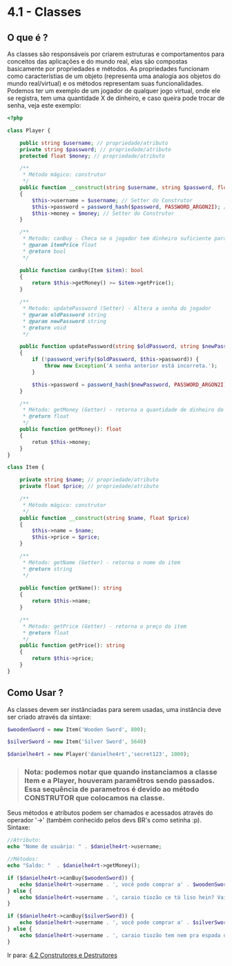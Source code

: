 # 4.1 - Classes

## O que é ?

As classes são responsáveis por criarem estruturas e comportamentos para conceitos das aplicações e do mundo real, elas são compostas basicamente por propriedades e métodos. As propriedades funcionam como característias de um objeto (representa uma analogia aos objetos do mundo real/virtual) e os métodos representam suas funcionalidades. Podemos ter um exemplo de um jogador de qualquer jogo virtual, onde ele se registra, tem uma quantidade X de dinheiro, e caso queira pode trocar de senha, veja este exemplo:

```php
<?php

class Player {

    public string $username; // propriedade/atributo
    private string $password; // propriedade/atributo
    protected float $money; // propriedade/atributo

    /**
     * Método mágico: construtor
     */
    public function __construct(string $username, string $password, float $money)
    {
        $this->username = $username; // Setter do Construtor
        $this->password = password_hash($password, PASSWORD_ARGON2I); // Setter do Construtor
        $this->money = $money; // Setter do Construtor
    }

    /**
     * Metodo: canBuy - Checa se o jogador tem dinheiro suficiente para comprar um item
     * @param itemPrice float
     * @return bool 
     */

    public function canBuy(Item $item): bool 
    {
        return $this->getMoney() >= $item->getPrice();
    }

    /**
     * Metodo: updatePassword (Setter) - Altera a senha do jogador
     * @param oldPassword string
     * @param newPassword string
     * @return void 
     */

    public function updatePassword(string $oldPassword, string $newPassword): void
    {
        if (!password_verify($oldPassword, $this->password)) {
            throw new Exception('A senha anterior está incorreta.');
        }

        $this->password = password_hash($newPassword, PASSWORD_ARGON2I);
    }

    /**
     * Método: getMoney (Getter) - retorna a quantidade de dinheiro do jogador
     * @return float
     */
    public function getMoney(): float 
    {
        retun $this->money;
    }
}

class Item {

    private string $name; // propriedade/atributo
    private float $price; // propriedade/atributo

    /**
     * Método mágico: construtor
     */
    public function __construct(string $name, float $price)
    {
        $this->name = $name;
        $this->price = $price;
    }

    /**
     * Método: getName (Getter) - retorna o nome do item
     * @return string
     */
    
    public function getName(): string
    {
        return $this->name;
    }

    /**
     * Método: getPrice (Getter) - retorna o preço do item
     * @return float
     */
    public function getPrice(): string 
    {
        return $this->price;
    }
}
```

## Como Usar ?

As classes devem ser instânciadas para serem usadas, uma instância deve ser criado através da sintaxe:

```php
$woodenSword = new Item('Wooden Sword', 800);

$silverSword = new Item('Silver Sword', 5640)

$danielhe4rt = new Player('danielhe4rt','secret123', 1000);
```


> ### Nota: podemos notar que quando instanciamos a classe Item e a Player, houveram paramêtros sendo passados. Essa sequência de parametros é devido ao método CONSTRUTOR que colocamos na classe. 

Seus métodos e atributos podem ser chamados e acessados através do operador '->' (também conhecido pelos devs BR's como setinha :p).
Sintaxe:

```php
//Atributo:
echo "Nome de usuário: " . $danielhe4rt->username;

//Métodos:
echo "Saldo: "  . $danielhe4rt->getMoney();

if ($danielhe4rt->canBuy($woodenSword)) {
    echo $danielhe4rt->username . ', você pode comprar a' . $woodenSword->name . '!';
} else {
    echo $danielhe4rt->username . ', caraio tiozão ce tá liso hein? Vai ter como comprar a ' . $woodenSword->name . ' não!';
}

if ($danielhe4rt->canBuy($silverSword)) {
    echo $danielhe4rt->username . ', você pode comprar a' . $silverSword->name . '!';
} else {
    echo $danielhe4rt->username . ', caraio tiozão tem nem pra espada de madeira e quer a ' . $silverSword->name . ' num fode né!';
}
```

Ir para: [4.2 Construtores e Destrutores](2-Construtores-e-destrutores.md)
